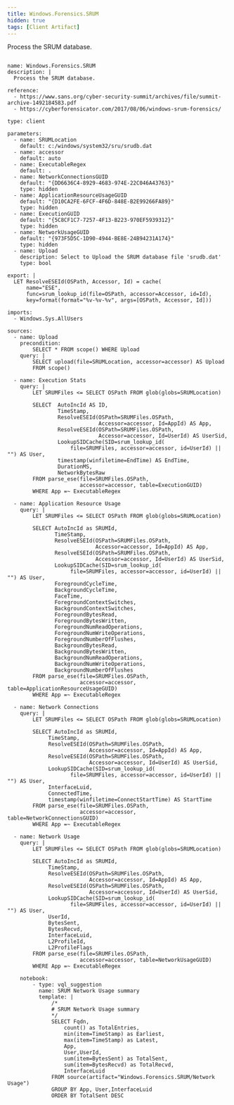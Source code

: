 ```yaml
---
title: Windows.Forensics.SRUM
hidden: true
tags: [Client Artifact]
---
```


Process the SRUM database.


<pre><code class="language-yaml">
name: Windows.Forensics.SRUM
description: |
  Process the SRUM database.

reference:
  - https://www.sans.org/cyber-security-summit/archives/file/summit-archive-1492184583.pdf
  - https://cyberforensicator.com/2017/08/06/windows-srum-forensics/

type: client

parameters:
  - name: SRUMLocation
    default: c:/windows/system32/sru/srudb.dat
  - name: accessor
    default: auto
  - name: ExecutableRegex
    default: .
  - name: NetworkConnectionsGUID
    default: "{DD6636C4-8929-4683-974E-22C046A43763}"
    type: hidden
  - name: ApplicationResourceUsageGUID
    default: "{D10CA2FE-6FCF-4F6D-848E-B2E99266FA89}"
    type: hidden
  - name: ExecutionGUID
    default: "{5C8CF1C7-7257-4F13-B223-970EF5939312}"
    type: hidden
  - name: NetworkUsageGUID
    default: "{973F5D5C-1D90-4944-BE8E-24B94231A174}"
    type: hidden
  - name: Upload
    description: Select to Upload the SRUM database file 'srudb.dat'
    type: bool

export: |
  LET ResolveESEId(OSPath, Accessor, Id) = cache(
      name="ESE",
      func=srum_lookup_id(file=OSPath, accessor=Accessor, id=Id),
      key=format(format="%v-%v-%v", args=[OSPath, Accessor, Id]))

imports:
  - Windows.Sys.AllUsers

sources:
  - name: Upload
    precondition:
        SELECT * FROM scope() WHERE Upload
    query: |
        SELECT upload(file=SRUMLocation, accessor=accessor) AS Upload
        FROM scope()

  - name: Execution Stats
    query: |
        LET SRUMFiles &lt;= SELECT OSPath FROM glob(globs=SRUMLocation)

        SELECT  AutoIncId AS ID,
                TimeStamp,
                ResolveESEId(OSPath=SRUMFiles.OSPath,
                             Accessor=accessor, Id=AppId) AS App,
                ResolveESEId(OSPath=SRUMFiles.OSPath,
                             Accessor=accessor, Id=UserId) AS UserSid,
                LookupSIDCache(SID=srum_lookup_id(
                    file=SRUMFiles, accessor=accessor, id=UserId) || "") AS User,
                timestamp(winfiletime=EndTime) AS EndTime,
                DurationMS,
                NetworkBytesRaw
        FROM parse_ese(file=SRUMFiles.OSPath,
                       accessor=accessor, table=ExecutionGUID)
        WHERE App =~ ExecutableRegex

  - name: Application Resource Usage
    query: |
        LET SRUMFiles &lt;= SELECT OSPath FROM glob(globs=SRUMLocation)

        SELECT AutoIncId as SRUMId,
               TimeStamp,
               ResolveESEId(OSPath=SRUMFiles.OSPath,
                            Accessor=accessor, Id=AppId) AS App,
               ResolveESEId(OSPath=SRUMFiles.OSPath,
                            Accessor=accessor, Id=UserId) AS UserSid,
               LookupSIDCache(SID=srum_lookup_id(
                    file=SRUMFiles, accessor=accessor, id=UserId) || "") AS User,
               ForegroundCycleTime,
               BackgroundCycleTime,
               FaceTime,
               ForegroundContextSwitches,
               BackgroundContextSwitches,
               ForegroundBytesRead,
               ForegroundBytesWritten,
               ForegroundNumReadOperations,
               ForegroundNumWriteOperations,
               ForegroundNumberOfFlushes,
               BackgroundBytesRead,
               BackgroundBytesWritten,
               BackgroundNumReadOperations,
               BackgroundNumWriteOperations,
               BackgroundNumberOfFlushes
        FROM parse_ese(file=SRUMFiles.OSPath,
                       accessor=accessor, table=ApplicationResourceUsageGUID)
        WHERE App =~ ExecutableRegex

  - name: Network Connections
    query: |
        LET SRUMFiles &lt;= SELECT OSPath FROM glob(globs=SRUMLocation)

        SELECT AutoIncId as SRUMId,
             TimeStamp,
             ResolveESEId(OSPath=SRUMFiles.OSPath,
                          Accessor=accessor, Id=AppId) AS App,
             ResolveESEId(OSPath=SRUMFiles.OSPath,
                          Accessor=accessor, Id=UserId) AS UserSid,
             LookupSIDCache(SID=srum_lookup_id(
                    file=SRUMFiles, accessor=accessor, id=UserId) || "") AS User,
             InterfaceLuid,
             ConnectedTime,
             timestamp(winfiletime=ConnectStartTime) AS StartTime
        FROM parse_ese(file=SRUMFiles.OSPath,
                       accessor=accessor, table=NetworkConnectionsGUID)
        WHERE App =~ ExecutableRegex

  - name: Network Usage
    query: |
        LET SRUMFiles &lt;= SELECT OSPath FROM glob(globs=SRUMLocation)

        SELECT AutoIncId as SRUMId,
             TimeStamp,
             ResolveESEId(OSPath=SRUMFiles.OSPath,
                          Accessor=accessor, Id=AppId) AS App,
             ResolveESEId(OSPath=SRUMFiles.OSPath,
                          Accessor=accessor, Id=UserId) AS UserSid,
             LookupSIDCache(SID=srum_lookup_id(
                    file=SRUMFiles, accessor=accessor, id=UserId) || "") AS User,
             UserId,
             BytesSent,
             BytesRecvd,
             InterfaceLuid,
             L2ProfileId,
             L2ProfileFlags
        FROM parse_ese(file=SRUMFiles.OSPath,
                       accessor=accessor, table=NetworkUsageGUID)
        WHERE App =~ ExecutableRegex

    notebook:
        - type: vql_suggestion
          name: SRUM Network Usage summary
          template: |
              /*
              # SRUM Network Usage summary
              */
              SELECT Fqdn,
                  count() as TotalEntries,
                  min(item=TimeStamp) as Earliest,
                  max(item=TimeStamp) as Latest,
                  App,
                  User,UserId,
                  sum(item=BytesSent) as TotalSent,
                  sum(item=BytesRecvd) as TotalRecvd,
                  InterfaceLuid
              FROM source(artifact="Windows.Forensics.SRUM/Network Usage")
              GROUP BY App, User,InterfaceLuid
              ORDER BY TotalSent DESC

</code></pre>

